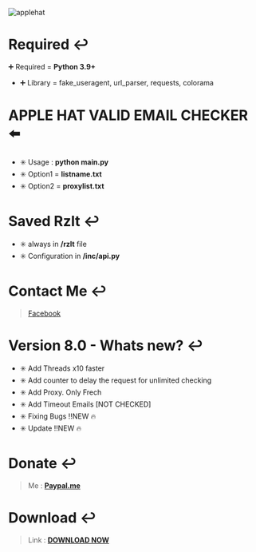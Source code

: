 ![applehat](https://i.imgur.com/sKRqtkQ.png)

# Required :leftwards_arrow_with_hook:	
:heavy_plus_sign:	 Required = **Python 3.9+** 
- :heavy_plus_sign:	 Library = fake_useragent, url_parser, requests, colorama
# APPLE HAT VALID EMAIL CHECKER :arrow_left:	
- :eight_spoked_asterisk:		 Usage : **python main.py**
- :eight_spoked_asterisk:		 Option1 = **listname.txt**
- :eight_spoked_asterisk:		 Option2 = **proxylist.txt**
# Saved Rzlt :leftwards_arrow_with_hook:
- :eight_spoked_asterisk:	 always in **/rzlt** file 
- :eight_spoked_asterisk:	 Configuration in **/inc/api.py**
# Contact Me :leftwards_arrow_with_hook:	
> [Facebook](https://facebook.com/name.path)
# Version 8.0 - Whats new? :leftwards_arrow_with_hook:	
- :eight_spoked_asterisk:	 Add Threads x10 faster
- :eight_spoked_asterisk:	 Add counter to delay the request for unlimited checking
- :eight_spoked_asterisk:	 Add Proxy. Only Frech 
- :eight_spoked_asterisk:	 Add Timeout Emails [NOT CHECKED]
- :eight_spoked_asterisk:	 Fixing Bugs !!NEW :fire:	 
- :eight_spoked_asterisk:	 Update !!NEW :fire:	 
# Donate :leftwards_arrow_with_hook:	
> Me : **[Paypal.me](https://paypal.me/wecandoittogheter)**
# Download :leftwards_arrow_with_hook:	
> Link : **[DOWNLOAD NOW](https://anonfiles.com/z9V56cz5ud/AppleHAT_zip)**
